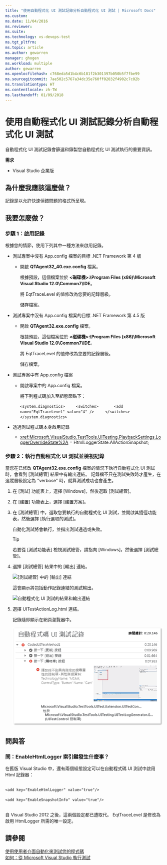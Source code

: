 ```yaml
---
title: "使用自動程式化 UI 測試記錄分析自動程式化 UI 測試 | Microsoft Docs"
ms.custom: 
ms.date: 11/04/2016
ms.reviewer: 
ms.suite: 
ms.technology: vs-devops-test
ms.tgt_pltfrm: 
ms.topic: article
ms.author: gewarren
manager: ghogen
ms.workload: multiple
author: gewarren
ms.openlocfilehash: c768eda5d1b4c6b181f2b301397b050b5f7fbe99
ms.sourcegitcommit: 7ae502c5767a34dc35e760ff02032f4902c7c02b
ms.translationtype: HT
ms.contentlocale: zh-TW
ms.lasthandoff: 01/09/2018
---
```

# <a name="analyzing-coded-ui-tests-using-coded-ui-test-logs"></a>使用自動程式化 UI 測試記錄分析自動程式化 UI 測試
自動程式化 UI 測試記錄會篩選和錄製您自動程式化 UI 測試執行的重要資訊。  
  
 **需求**  
  
-   Visual Studio 企業版  
  
## <a name="why-should-i-do-this"></a>為什麼我應該這麼做？  
 記錄是以允許快速偵錯問題的格式所呈現。  
  
## <a name="how-do-i-do-this"></a>我要怎麼做？  
  
### <a name="step-1-enable-logging"></a>步驟 1：啟用記錄  
 根據您的情節，使用下列其中一種方法來啟用記錄。  
  
-   測試專案中沒有 App.config 檔案的目標 .NET Framework 第 4 版  
  
    -   開啟 **QTAgent32_40.exe.config** 檔案。  
  
         根據預設，這個檔案位於 **\<磁碟機>:\Program Files (x86)\Microsoft Visual Studio 12.0\Common7\IDE**。  
  
         將 EqtTraceLevel 的值修改為您要的記錄層級。  
  
         儲存檔案。  
  
-   測試專案中沒有 App.config 檔案的目標 .NET Framework 第 4.5 版  
  
    -   開啟 **QTAgent32.exe.config** 檔案。  
  
         根據預設，這個檔案位於 **\<磁碟機>:\Program Files (x86)\Microsoft Visual Studio 12.0\Common7\IDE**。  
  
         將 EqtTraceLevel 的值修改為您要的記錄層級。  
  
         儲存檔案。  
  
-   測試專案中有 App.config 檔案  
  
    -   開啟專案中的 App.config 檔案。  
  
         將下列程式碼加入至組態節點下：  
  
         `<system.diagnostics>     <switches>       <add name="EqtTraceLevel" value="4" />     </switches>  </system.diagnostics>`  
  
-   透過測試程式碼本身啟用記錄  
  
    -   <xref:Microsoft.VisualStudio.TestTools.UITesting.PlaybackSettings.LoggerOverrideState%2A> = HtmlLoggerState.AllActionSnapshot;  
  
### <a name="step-2-run-your-coded-ui-test-and-view-the-log"></a>步驟 2：執行自動程式化 UI 測試並檢視記錄  
 當您在已修改 **QTAgent32.exe.config** 檔案的情況下執行自動程式化 UI 測試時，會看到 [測試總管] 結果中有輸出連結。 記錄檔不只在測試失敗時才產生，在追蹤層級設定為 "verbose" 時，就算測試成功也會產生。  
  
1.  在 [測試] 功能表上，選擇 [Windows]，然後選取 [測試總管]。  
  
2.  在 [建置] 功能表上，選擇 [建置方案]。  
  
3.  在 [測試總管] 中，選取您要執行的自動程式化 UI 測試，並開啟其捷徑功能表，然後選擇 [執行選取的測試]。  
  
     自動化測試將會執行，並指出測試通過或失敗。  
  
    > [!TIP]
    >  若要從 [測試功能表] 檢視測試總管，請指向 [Windows]，然後選擇 [測試總管]。  
  
4.  選擇 [測試總管] 結果中的 [輸出] 連結。  
  
     ![[測試總管] 中的 [輸出] 連結](../test/media/cuit_htmlactionlog1.png "CUIT_HTMLActionLog1")  
  
     這會顯示將包括動作記錄連結的測試輸出。  
  
     ![自動程式化 UI 測試的結果和輸出連結](../test/media/cuit_htmlactionlog2.png "CUIT_HTMLActionLog2")  
  
5.  選擇 UITestActionLog.html 連結。  
  
     記錄隨即顯示在網頁瀏覽器中。  
  
     ![自動程式化 UI 測試記錄檔](../test/media/cuit_htmlactionlog3.png "CUIT_HTMLActionLog3")  
  
## <a name="q--a"></a>問與答  
  
### <a name="q-what-happened-to-the-enablehtmllogger-key"></a>問：EnableHtmlLogger 索引鍵發生什麼事？  
 在舊版 Visual Studio 中，還有兩個組態設定可以在自動程式碼 UI 測試中啟用 Html 記錄器：  
  
```  
  
<add key="EnableHtmlLogger" value="true"/>  
  
<add key="EnableSnapshotInfo" value="true"/>  
  
```  
  
 自 Visual Studio 2012 之後，這兩個設定都已遭取代。 EqtTraceLevel 是修改為啟用 HtmlLogger 所需的唯一設定。  
  
## <a name="see-also"></a>請參閱  
 [使用使用者介面自動化來測試您的程式碼](../test/use-ui-automation-to-test-your-code.md)   
 [如何：從 Microsoft Visual Studio 執行測試](http://msdn.microsoft.com/Library/1a1207a9-2a33-4a1e-a1e3-ddf0181b1046)
